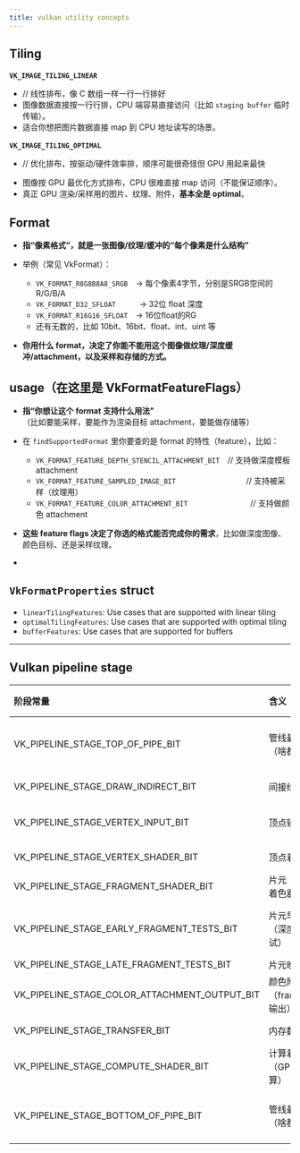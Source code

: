 ```yaml
---
title: vulkan utility concepts
---
```


## Tiling
**`VK_IMAGE_TILING_LINEAR`**  
- // 线性排布，像 C 数组一样一行一行排好
- 图像数据直接按一行行排，CPU 端容易直接访问（比如 `staging buffer` 临时传输）。
- 适合你想把图片数据直接 map 到 CPU 地址读写的场景。


    
**`VK_IMAGE_TILING_OPTIMAL`** 
* // 优化排布，按驱动/硬件效率排，顺序可能很奇怪但 GPU 用起来最快
- 图像按 GPU 最优化方式排布，CPU 很难直接 map 访问（不能保证顺序）。
- 真正 GPU 渲染/采样用的图片、纹理、附件，**基本全是 optimal**。




## Format
- **指“像素格式”，就是一张图像/纹理/缓冲的“每个像素是什么结构”**
- 举例（常见 VkFormat）：
    - `VK_FORMAT_R8G8B8A8_SRGB` → 每个像素4字节，分别是SRGB空间的R/G/B/A
    - `VK_FORMAT_D32_SFLOAT`   → 32位 float 深度
    - `VK_FORMAT_R16G16_SFLOAT` → 16位float的RG
    - 还有无数的，比如 10bit、16bit、float、int、uint 等
        
- **你用什么 format，决定了你能不能用这个图像做纹理/深度缓冲/attachment，以及采样和存储的方式。**



## usage（在这里是 VkFormatFeatureFlags）

- **指“你想让这个 format 支持什么用法”**  
    （比如要能采样，要能作为渲染目标 attachment，要能做存储等）
    
- 在 `findSupportedFormat` 里你要查的是 format 的特性（feature），比如：
    - `VK_FORMAT_FEATURE_DEPTH_STENCIL_ATTACHMENT_BIT` // 支持做深度模板 attachment
    - `VK_FORMAT_FEATURE_SAMPLED_IMAGE_BIT`         // 支持被采样（纹理用）  
    - `VK_FORMAT_FEATURE_COLOR_ATTACHMENT_BIT`        // 支持做颜色 attachment
        
- **这些 feature flags 决定了你选的格式能否完成你的需求**，比如做深度图像、颜色目标、还是采样纹理。
- 



## **`VkFormatProperties`** struct 

- `linearTilingFeatures`: Use cases that are supported with linear tiling    
- `optimalTilingFeatures`: Use cases that are supported with optimal tiling
- `bufferFeatures`: Use cases that are supported for buffers



----

## Vulkan pipeline stage

| 阶段常量                                          | 含义                    | 常见用途          |
| :-------------------------------------------- | :-------------------- | :------------ |
| VK_PIPELINE_STAGE_TOP_OF_PIPE_BIT             | 管线最前面（啥都没发生）          | 初始屏障、image准备  |
| VK_PIPELINE_STAGE_DRAW_INDIRECT_BIT           | 间接绘制命令                | 间接绘制          |
| VK_PIPELINE_STAGE_VERTEX_INPUT_BIT            | 顶点输入阶段                | 顶点buffer同步    |
| VK_PIPELINE_STAGE_VERTEX_SHADER_BIT           | 顶点着色器                 | uniform同步     |
| VK_PIPELINE_STAGE_FRAGMENT_SHADER_BIT         | 片元（像素）着色器             | 采样/贴图同步       |
| VK_PIPELINE_STAGE_EARLY_FRAGMENT_TESTS_BIT    | 片元早期测试（深度/模板测试）       | 深度/模板buffer同步 |
| VK_PIPELINE_STAGE_LATE_FRAGMENT_TESTS_BIT     | 片元晚期测试                |               |
| VK_PIPELINE_STAGE_COLOR_ATTACHMENT_OUTPUT_BIT | 颜色附件写入（framebuffer输出） | 常见屏障点         |
| VK_PIPELINE_STAGE_TRANSFER_BIT                | 内存数据传输                | 拷贝、staging    |
| VK_PIPELINE_STAGE_COMPUTE_SHADER_BIT          | 计算着色器（GPU通用计算）        |               |
| VK_PIPELINE_STAGE_BOTTOM_OF_PIPE_BIT          | 管线最后面（啥都做完了）          | 结束屏障、present前 |